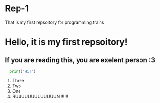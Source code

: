 # Rep-1
That is my first repsoitory for programming trains
# Hello, it is my first repsoitory!
## If you are reading this, you are exelent person :3 

``` python
  print("Hi!")
```

1. Three
2. Two
3. One
4. RUUUUUUUUUUUUUN!!!!!!!
